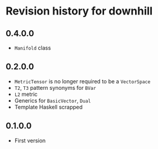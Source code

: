 # Revision history for downhill

## 0.4.0.0
* `Manifold` class

## 0.2.0.0
* `MetricTensor` is no longer required to be a `VectorSpace`
* `T2`, `T3` pattern synonyms for `BVar`
* `L2` metric
* Generics for `BasicVector`, `Dual`
* Template Haskell scrapped

## 0.1.0.0

* First version
